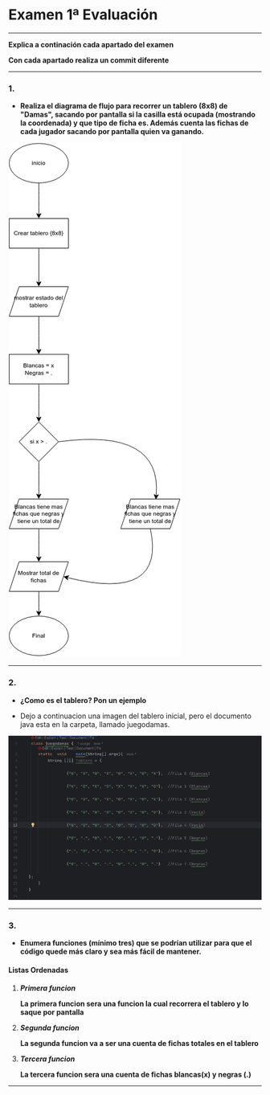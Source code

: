 # Examen 1ª Evaluación

---

**Explica a continación cada apartado del examen**

**Con cada apartado realiza un commit diferente**

---

### 1. 

- **Realiza el diagrama de flujo para recorrer un tablero (8x8) de "Damas", sacando por pantalla si la casilla está ocupada (mostrando la coordenada) y que tipo de ficha es. Además cuenta las fichas de cada jugador sacando por pantalla quien va ganando.**

![Ex1COD [MConverter.eu].png](Ex1COD%20%5BMConverter.eu%5D.png)

---

### 2.

- **¿Como es el tablero? Pon un ejemplo**

* Dejo a continuacion una imagen del tablero inicial, pero el documento java esta en la carpeta, llamado juegodamas.

![tablerodamas.png](tablerodamas.png)

---

### 3.

- **Enumera funciones (mínimo tres) que se podrían utilizar para que el código quede más claro y sea más fácil de mantener.**

#### Listas Ordenadas

1. ***Primera funcion***

    **La primera funcion sera una funcion la cual recorrera el tablero y lo saque por pantalla**

2. ***Segunda funcion***

    **La segunda funcion va a ser una cuenta de fichas totales en el tablero**

3. ***Tercera funcion***

    **La tercera funcion sera una cuenta de fichas blancas(x) y negras (.)**

---

